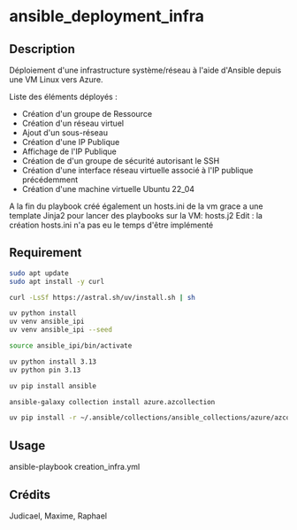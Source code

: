# ansible_deployment_infra
## Description

Déploiement d'une infrastructure système/réseau à l'aide d'Ansible depuis une VM Linux vers Azure.

Liste des éléments déployés :
  - Création d'un groupe de Ressource
  - Création d'un réseau virtuel
  - Ajout d'un sous-réseau
  - Création d'une IP Publique
  - Affichage de l'IP Publique
  - Création de d'un groupe de sécurité autorisant le SSH
  - Création d'une interface réseau virtuelle associé à l'IP publique précédemment
  - Création d'une machine virtuelle Ubuntu 22_04

A la fin du playbook créé également un hosts.ini de la vm grace a une template Jinja2 pour lancer des playbooks sur la VM: 
hosts.j2
Edit : la création hosts.ini n'a pas eu le temps d'être implémenté

## Requirement

```bash
sudo apt update
sudo apt install -y curl

curl -LsSf https://astral.sh/uv/install.sh | sh

uv python install
uv venv ansible_ipi
uv venv ansible_ipi --seed

source ansible_ipi/bin/activate

uv python install 3.13
uv python pin 3.13

uv pip install ansible

ansible-galaxy collection install azure.azcollection

uv pip install -r ~/.ansible/collections/ansible_collections/azure/azcollection/requirements.txt
```

## Usage

ansible-playbook creation_infra.yml

## Crédits

Judicael, Maxime, Raphael
